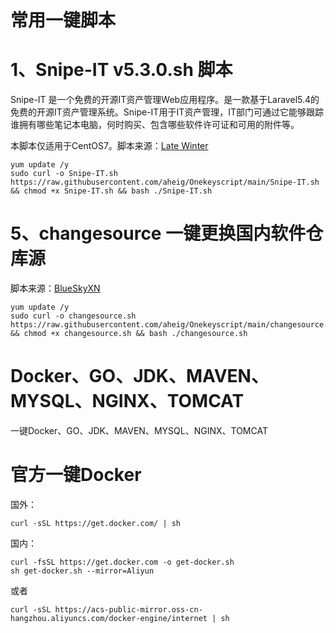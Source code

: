 # 常用一键脚本

# 1、Snipe-IT  v5.3.0.sh 脚本
  Snipe-IT 是一个免费的开源IT资产管理Web应用程序。是一款基于Laravel5.4的免费的开源IT资产管理系统。Snipe-IT用于IT资产管理，IT部门可通过它能够跟踪谁拥有哪些笔记本电脑，何时购买、包含哪些软件许可证和可用的附件等。
  
  本脚本仅适用于CentOS7。脚本来源：[Late Winter](https://www.itca.cc/%E7%BD%91%E7%AB%99%E7%A8%8B%E5%BA%8F/89.html)
  
```
yum update /y
sudo curl -o Snipe-IT.sh https://raw.githubusercontent.com/aheig/Onekeyscript/main/Snipe-IT.sh && chmod +x Snipe-IT.sh && bash ./Snipe-IT.sh
```

# 5、changesource  一键更换国内软件仓库源

  脚本来源：[BlueSkyXN](https://github.com/BlueSkyXN/ChangeSource)
```
yum update /y
sudo curl -o changesource.sh https://raw.githubusercontent.com/aheig/Onekeyscript/main/changesource.sh && chmod +x changesource.sh && bash ./changesource.sh
```
    
# Docker、GO、JDK、MAVEN、MYSQL、NGINX、TOMCAT

  一键Docker、GO、JDK、MAVEN、MYSQL、NGINX、TOMCAT

# 官方一键Docker
国外：
```
curl -sSL https://get.docker.com/ | sh
```
国内：
```
curl -fsSL https://get.docker.com -o get-docker.sh
sh get-docker.sh --mirror=Aliyun
```
或者
```
curl -sSL https://acs-public-mirror.oss-cn-hangzhou.aliyuncs.com/docker-engine/internet | sh
```
